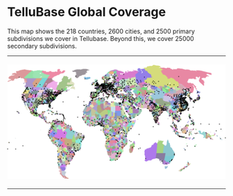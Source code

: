 # TelluBase Global Coverage
This map shows the 218 countries, 2600 cities, and 2500 primary subdivisions we cover in Tellubase. Beyond this, we cover 25000 secondary subdivisions.

---
#### <img  src="assets/svg/tellusant-tellubase-global-coverage.svg" alt="TelluBase Global Coverage | 218 Countries | 2600 Cities | 2500 Subdivisions">

---
